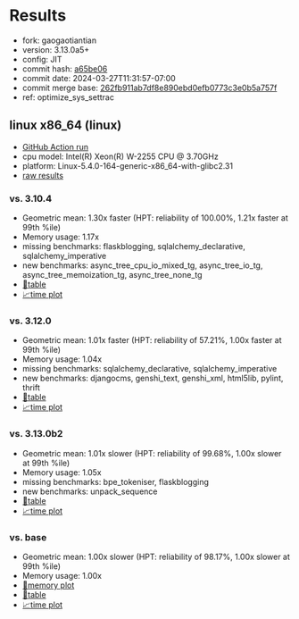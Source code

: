 # Results

- fork: gaogaotiantian
- version: 3.13.0a5+
- config: JIT
- commit hash: [a65be06](https://github.com/gaogaotiantian/cpython/commit/a65be06)
- commit date: 2024-03-27T11:31:57-07:00
- commit merge base: [262fb911ab7df8e890ebd0efb0773c3e0b5a757f](https://github.com/gaogaotiantian/cpython/commit/262fb911ab7df8e890ebd0efb0773c3e0b5a757f)
- ref: optimize_sys_settrac

## linux x86_64 (linux)

- [GitHub Action run](https://github.com/faster-cpython/benchmarking/actions/runs/8474043440)
- cpu model: Intel(R) Xeon(R) W-2255 CPU @ 3.70GHz
- platform: Linux-5.4.0-164-generic-x86_64-with-glibc2.31
- [raw results](bm-20240327-linux-x86_64-gaogaotiantian-optimize_sys_settrac-3.13.0a5%2B-a65be06.json)

### vs. 3.10.4

- Geometric mean: 1.30x faster (HPT: reliability of 100.00%, 1.21x faster at 99th %ile)
- Memory usage: 1.17x
- missing benchmarks: flaskblogging, sqlalchemy_declarative, sqlalchemy_imperative
- new benchmarks: async_tree_cpu_io_mixed_tg, async_tree_io_tg, async_tree_memoization_tg, async_tree_none_tg
- [📄table](bm-20240327-linux-x86_64-gaogaotiantian-optimize_sys_settrac-3.13.0a5%2B-a65be06-vs-3.10.4.md)
- [📈time plot](bm-20240327-linux-x86_64-gaogaotiantian-optimize_sys_settrac-3.13.0a5%2B-a65be06-vs-3.10.4.svg)

### vs. 3.12.0

- Geometric mean: 1.01x faster (HPT: reliability of 57.21%, 1.00x faster at 99th %ile)
- Memory usage: 1.04x
- missing benchmarks: sqlalchemy_declarative, sqlalchemy_imperative
- new benchmarks: djangocms, genshi_text, genshi_xml, html5lib, pylint, thrift
- [📄table](bm-20240327-linux-x86_64-gaogaotiantian-optimize_sys_settrac-3.13.0a5%2B-a65be06-vs-3.12.0.md)
- [📈time plot](bm-20240327-linux-x86_64-gaogaotiantian-optimize_sys_settrac-3.13.0a5%2B-a65be06-vs-3.12.0.svg)

### vs. 3.13.0b2

- Geometric mean: 1.01x slower (HPT: reliability of 99.68%, 1.00x slower at 99th %ile)
- Memory usage: 1.05x
- missing benchmarks: bpe_tokeniser, flaskblogging
- new benchmarks: unpack_sequence
- [📄table](bm-20240327-linux-x86_64-gaogaotiantian-optimize_sys_settrac-3.13.0a5%2B-a65be06-vs-3.13.0b2.md)
- [📈time plot](bm-20240327-linux-x86_64-gaogaotiantian-optimize_sys_settrac-3.13.0a5%2B-a65be06-vs-3.13.0b2.svg)

### vs. base

- Geometric mean: 1.00x slower (HPT: reliability of 98.17%, 1.00x slower at 99th %ile)
- Memory usage: 1.00x
- [🧠memory plot](bm-20240327-linux-x86_64-gaogaotiantian-optimize_sys_settrac-3.13.0a5%2B-a65be06-vs-base-mem.svg)
- [📄table](bm-20240327-linux-x86_64-gaogaotiantian-optimize_sys_settrac-3.13.0a5%2B-a65be06-vs-base.md)
- [📈time plot](bm-20240327-linux-x86_64-gaogaotiantian-optimize_sys_settrac-3.13.0a5%2B-a65be06-vs-base.svg)

